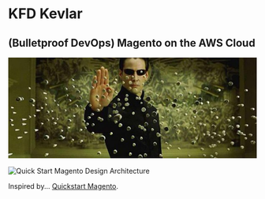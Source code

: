 # KFD Kevlar
## (Bulletproof DevOps) Magento on the AWS Cloud

![Bulletproof](bulletproof.jpg)

![Quick Start Magento Design Architecture](http://docs.aws.amazon.com/quickstart/latest/magento/images/magento-with-aurora-architecture.png)

Inspired by... [Quickstart Magento](https://github.com/aws-quickstart/quickstart-magento). 
